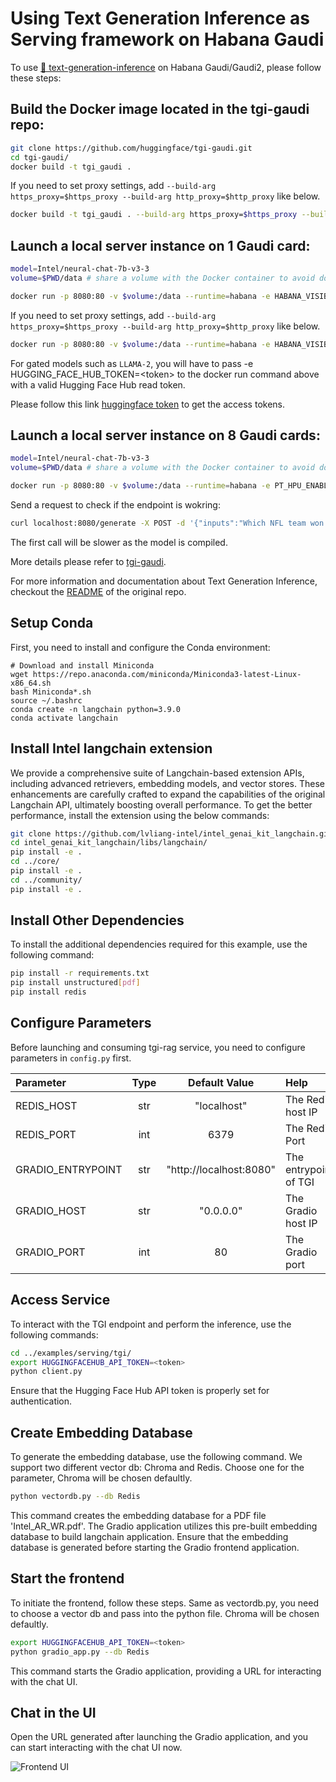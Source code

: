 # Using Text Generation Inference as Serving framework on Habana Gaudi

To use [🤗 text-generation-inference](https://github.com/huggingface/text-generation-inference) on Habana Gaudi/Gaudi2, please follow these steps:

## Build the Docker image located in the tgi-gaudi repo:
```bash
git clone https://github.com/huggingface/tgi-gaudi.git
cd tgi-gaudi/
docker build -t tgi_gaudi .
```

If you need to set proxy settings, add `--build-arg https_proxy=$https_proxy --build-arg http_proxy=$http_proxy` like below.
```bash
docker build -t tgi_gaudi . --build-arg https_proxy=$https_proxy --build-arg http_proxy=$http_proxy
```

## Launch a local server instance on 1 Gaudi card:
```bash
model=Intel/neural-chat-7b-v3-3
volume=$PWD/data # share a volume with the Docker container to avoid downloading weights every run

docker run -p 8080:80 -v $volume:/data --runtime=habana -e HABANA_VISIBLE_DEVICES=all -e OMPI_MCA_btl_vader_single_copy_mechanism=none --cap-add=sys_nice --ipc=host tgi_gaudi --model-id $model
```

If you need to set proxy settings, add `--build-arg https_proxy=$https_proxy --build-arg http_proxy=$http_proxy` like below.
```bash
docker run -p 8080:80 -v $volume:/data --runtime=habana -e HABANA_VISIBLE_DEVICES=all -e OMPI_MCA_btl_vader_single_copy_mechanism=none --cap-add=sys_nice --ipc=host -e HTTPS_PROXY=$https_proxy -e HTTP_PROXY=$https_proxy tgi_gaudi --model-id $model
```

For gated models such as `LLAMA-2`, you will have to pass -e HUGGING_FACE_HUB_TOKEN=\<token\> to the docker run command above with a valid Hugging Face Hub read token.

Please follow this link [huggingface token](https://huggingface.co/docs/hub/security-tokens) to get the access tokens.


## Launch a local server instance on 8 Gaudi cards:

```bash
model=Intel/neural-chat-7b-v3-3
volume=$PWD/data # share a volume with the Docker container to avoid downloading weights every run

docker run -p 8080:80 -v $volume:/data --runtime=habana -e PT_HPU_ENABLE_LAZY_COLLECTIVES=true -e HABANA_VISIBLE_DEVICES=all -e OMPI_MCA_btl_vader_single_copy_mechanism=none --cap-add=sys_nice --ipc=host tgi_gaudi --model-id $model --sharded true --num-shard 8
```

Send a request to check if the endpoint is wokring:

```bash
curl localhost:8080/generate -X POST -d '{"inputs":"Which NFL team won the Super Bowl in the 2010 season?","parameters":{"max_new_tokens":128, "do_sample": true}}'   -H 'Content-Type: application/json'
```
The first call will be slower as the model is compiled.

More details please refer to [tgi-gaudi](https://github.com/huggingface/tgi-gaudi/blob/v1.2-release/README.md).

For more information and documentation about Text Generation Inference, checkout the [README](https://github.com/huggingface/text-generation-inference#text-generation-inference) of the original repo.

## Setup Conda

First, you need to install and configure the Conda environment:

```shell
# Download and install Miniconda
wget https://repo.anaconda.com/miniconda/Miniconda3-latest-Linux-x86_64.sh
bash Miniconda*.sh
source ~/.bashrc
conda create -n langchain python=3.9.0
conda activate langchain
```

## Install Intel langchain extension

We provide a comprehensive suite of Langchain-based extension APIs, including advanced retrievers, embedding models, and vector stores. These enhancements are carefully crafted to expand the capabilities of the original Langchain API, ultimately boosting overall performance. To get the better performance, install the extension using the below commands:
```bash
git clone https://github.com/lvliang-intel/intel_genai_kit_langchain.git
cd intel_genai_kit_langchain/libs/langchain/
pip install -e .
cd ../core/
pip install -e .
cd ../community/
pip install -e .
```

## Install Other Dependencies

To install the additional dependencies required for this example, use the following command:
```bash
pip install -r requirements.txt
pip install unstructured[pdf]
pip install redis
```

## Configure Parameters
Before launching and consuming tgi-rag service, you need to configure parameters in `config.py` first.

|Parameter|Type|Default Value|Help|
|:--------| :---------:|:--------:|:--------|
|REDIS_HOST|str|"localhost"|The Redis host IP|
|REDIS_PORT|int|6379|The Redis Port|
|GRADIO_ENTRYPOINT|str|"http://localhost:8080"|The entrypoint of TGI|
|GRADIO_HOST|str|"0.0.0.0"|The Gradio host IP|
|GRADIO_PORT|int|80|The Gradio port|

## Access Service

To interact with the TGI endpoint and perform the inference, use the following commands:

```bash
cd ../examples/serving/tgi/
export HUGGINGFACEHUB_API_TOKEN=<token>
python client.py
```

Ensure that the Hugging Face Hub API token is properly set for authentication.

## Create Embedding Database

To generate the embedding database, use the following command. We support two different vector db: Chroma and Redis. Choose one for the parameter, Chroma will be chosen defaultly.
```bash
python vectordb.py --db Redis
```

This command creates the embedding database for a PDF file 'Intel_AR_WR.pdf'. The Gradio application utilizes this pre-built embedding database to build langchain application. Ensure that the embedding database is generated before starting the Gradio frontend application.

## Start the frontend

To initiate the frontend, follow these steps. Same as vectordb.py, you need to choose a vector db and pass into the python file. Chroma will be chosen defaultly.
```bash
export HUGGINGFACEHUB_API_TOKEN=<token>
python gradio_app.py --db Redis
```

This command starts the Gradio application, providing a URL for interacting with the chat UI.

## Chat in the UI

Open the URL generated after launching the Gradio application, and you can start interacting with the chat UI now.

![Frontend UI](https://i.imgur.com/yEiFXsR.png)